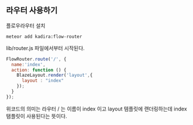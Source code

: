 ## 라우터 사용하기

플로우라우터 설치
``` shell 
meteor add kadira:flow-router

``` 

lib/router.js 파일에서부터 시작된다.

``` js
FlowRouter.route('/', {
  name:'index',
  action: function () {
    BlazeLayout.render('layout',{
      layout : "index"
    });
  }
});

```

위코드의 의미는 라우터 / 는 이름이 index 이고 layout 템플릿에 랜더링하는데 index 탬플릿이 사용된다는 뜻이다.   